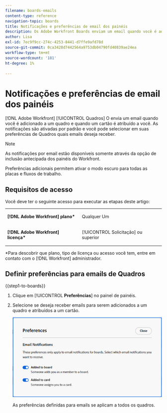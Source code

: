 ```yaml
---
filename: boards-emails
content-type: reference
navigation-topic: boards
title: Notificações e preferências de email dos painéis
description: Os Adobe Workfront Boards enviam um email quando você é adicionado a um quadro e quando um cartão é atribuído a você.
author: Lisa
exl-id: 7ec9f9cc-274c-4253-8441-d7ffe9afd78d
source-git-commit: 0ca3428d7442564a9753db04790fd40839ae24ea
workflow-type: tm+mt
source-wordcount: '181'
ht-degree: 1%

---
```


# Notificações e preferências de email dos painéis

[!DNL Adobe Workfront] [!UICONTROL Quadros] O envia um email quando você é adicionado a um quadro e quando um cartão é atribuído a você. As notificações são ativadas por padrão e você pode selecionar em suas preferências de Quadros quais emails deseja receber.

>[!NOTE]
>
>As notificações por email estão disponíveis somente através da opção de inclusão antecipada dos painéis do Workfront.

<span class="preview">Preferências adicionais permitem ativar o modo escuro para todas as placas e fluxos de trabalho.</span>

## Requisitos de acesso

Você deve ter o seguinte acesso para executar as etapas deste artigo:

<table style="table-layout:auto"> 
 <col> 
 </col> 
 <col> 
 </col> 
 <tbody> 
  <tr> 
   <td role="rowheader"><strong>[!DNL Adobe Workfront] plano*</strong></td> 
   <td> <p>Qualquer Um</p> </td> 
  </tr> 
  <tr> 
   <td role="rowheader"><strong>[!DNL Adobe Workfront] licença*</strong></td> 
   <td> <p>[!UICONTROL Solicitação] ou superior</p> </td> 
  </tr> 
 </tbody> 
</table>

&#42;Para descobrir que plano, tipo de licença ou acesso você tem, entre em contato com o [!DNL Workfront] administrador.

## Definir preferências para emails de Quadros

{{step1-to-boards}}

1. Clique em [!UICONTROL **Preferências**] no painel de painéis.
1. Selecione se deseja receber emails para serem adicionados a um quadro e atribuídos a um cartão.

   ![Preferências de email dos painéis](assets/boards-email-preferences.png)

   As preferências definidas para emails se aplicam a todos os quadros.

<!--

<div class="preview">

## Set the dark mode preference

>[!NOTE]
>
>If your organization's instance of Workfront has been onboarded to the Adobe Unified Experience, you can enable dark theme formatting for all of Adobe Experience Cloud through your preferences menu (your profile picture), and you will not see a separate dark mode option for Workfront Boards. For more information, see [Adobe Unified Experience for Workfront](/help/quicksilver/workfront-basics/navigate-workfront/workfront-navigation/adobe-unified-experience.md).

{{step1-to-boards}}

1. Click [!UICONTROL **Preferences**] on the boards dashboard.
1. In the Themes area, enable or disable Dark mode.

   The preference you set for dark mode applies to all of your boards and workstreams, and the dashboard.

</div>

-->